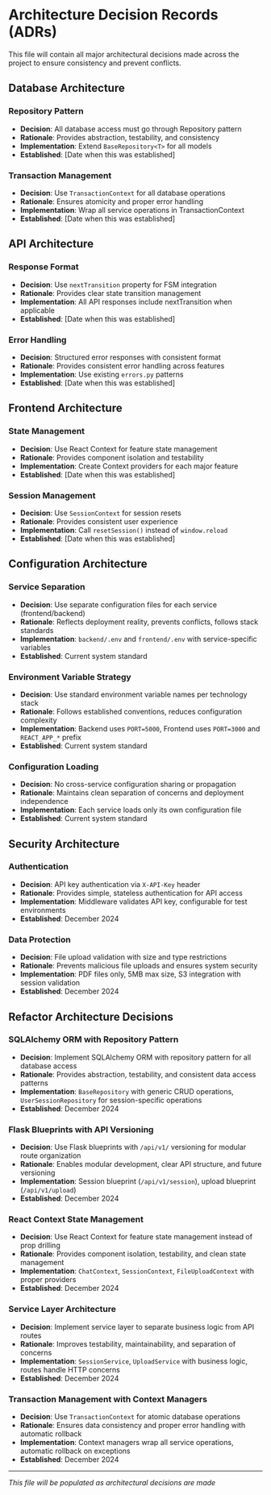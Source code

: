 # Architecture Decision Records (ADRs)

This file will contain all major architectural decisions made across the project to ensure consistency and prevent conflicts.

## Database Architecture

### Repository Pattern
- **Decision**: All database access must go through Repository pattern
- **Rationale**: Provides abstraction, testability, and consistency
- **Implementation**: Extend `BaseRepository<T>` for all models
- **Established**: [Date when this was established]

### Transaction Management
- **Decision**: Use `TransactionContext` for all database operations
- **Rationale**: Ensures atomicity and proper error handling
- **Implementation**: Wrap all service operations in TransactionContext
- **Established**: [Date when this was established]

## API Architecture

### Response Format
- **Decision**: Use `nextTransition` property for FSM integration
- **Rationale**: Provides clear state transition management
- **Implementation**: All API responses include nextTransition when applicable
- **Established**: [Date when this was established]

### Error Handling
- **Decision**: Structured error responses with consistent format
- **Rationale**: Provides consistent error handling across features
- **Implementation**: Use existing `errors.py` patterns
- **Established**: [Date when this was established]

## Frontend Architecture

### State Management
- **Decision**: Use React Context for feature state management
- **Rationale**: Provides component isolation and testability
- **Implementation**: Create Context providers for each major feature
- **Established**: [Date when this was established]

### Session Management
- **Decision**: Use `SessionContext` for session resets
- **Rationale**: Provides consistent user experience
- **Implementation**: Call `resetSession()` instead of `window.reload`
- **Established**: [Date when this was established]

## Configuration Architecture

### Service Separation
- **Decision**: Use separate configuration files for each service (frontend/backend)
- **Rationale**: Reflects deployment reality, prevents conflicts, follows stack standards
- **Implementation**: `backend/.env` and `frontend/.env` with service-specific variables
- **Established**: Current system standard

### Environment Variable Strategy
- **Decision**: Use standard environment variable names per technology stack
- **Rationale**: Follows established conventions, reduces configuration complexity
- **Implementation**: Backend uses `PORT=5000`, Frontend uses `PORT=3000` and `REACT_APP_*` prefix
- **Established**: Current system standard

### Configuration Loading
- **Decision**: No cross-service configuration sharing or propagation
- **Rationale**: Maintains clean separation of concerns and deployment independence
- **Implementation**: Each service loads only its own configuration file
- **Established**: Current system standard

## Security Architecture

### Authentication
- **Decision**: API key authentication via `X-API-Key` header
- **Rationale**: Provides simple, stateless authentication for API access
- **Implementation**: Middleware validates API key, configurable for test environments
- **Established**: December 2024

### Data Protection
- **Decision**: File upload validation with size and type restrictions
- **Rationale**: Prevents malicious file uploads and ensures system security
- **Implementation**: PDF files only, 5MB max size, S3 integration with session validation
- **Established**: December 2024

## Refactor Architecture Decisions

### SQLAlchemy ORM with Repository Pattern
- **Decision**: Implement SQLAlchemy ORM with repository pattern for all database access
- **Rationale**: Provides abstraction, testability, and consistent data access patterns
- **Implementation**: `BaseRepository` with generic CRUD operations, `UserSessionRepository` for session-specific operations
- **Established**: December 2024

### Flask Blueprints with API Versioning
- **Decision**: Use Flask blueprints with `/api/v1/` versioning for modular route organization
- **Rationale**: Enables modular development, clear API structure, and future versioning
- **Implementation**: Session blueprint (`/api/v1/session`), upload blueprint (`/api/v1/upload`)
- **Established**: December 2024

### React Context State Management
- **Decision**: Use React Context for feature state management instead of prop drilling
- **Rationale**: Provides component isolation, testability, and clean state management
- **Implementation**: `ChatContext`, `SessionContext`, `FileUploadContext` with proper providers
- **Established**: December 2024

### Service Layer Architecture
- **Decision**: Implement service layer to separate business logic from API routes
- **Rationale**: Improves testability, maintainability, and separation of concerns
- **Implementation**: `SessionService`, `UploadService` with business logic, routes handle HTTP concerns
- **Established**: December 2024

### Transaction Management with Context Managers
- **Decision**: Use `TransactionContext` for atomic database operations
- **Rationale**: Ensures data consistency and proper error handling with automatic rollback
- **Implementation**: Context managers wrap all service operations, automatic rollback on exceptions
- **Established**: December 2024

---
*This file will be populated as architectural decisions are made* 